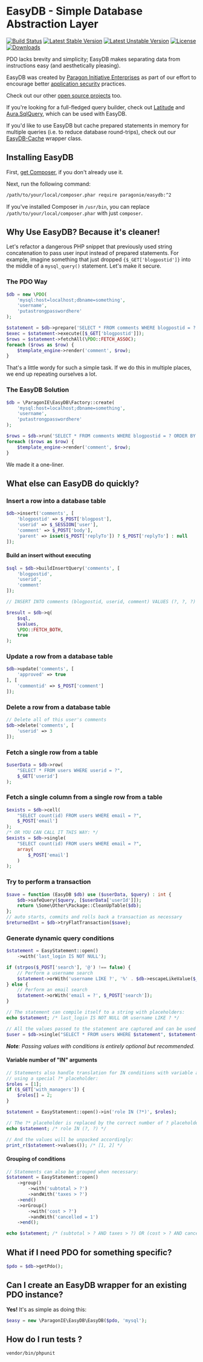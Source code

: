 # EasyDB - Simple Database Abstraction Layer

[![Build Status](https://travis-ci.org/paragonie/easydb.svg?branch=master)](https://travis-ci.org/paragonie/easydb)
[![Latest Stable Version](https://poser.pugx.org/paragonie/easydb/v/stable)](https://packagist.org/packages/paragonie/easydb)
[![Latest Unstable Version](https://poser.pugx.org/paragonie/easydb/v/unstable)](https://packagist.org/packages/paragonie/easydb)
[![License](https://poser.pugx.org/paragonie/easydb/license)](https://packagist.org/packages/paragonie/easydb)
[![Downloads](https://img.shields.io/packagist/dt/paragonie/easydb.svg)](https://packagist.org/packages/paragonie/easydb)

PDO lacks brevity and simplicity; EasyDB makes separating data from instructions
easy (and aesthetically pleasing).

EasyDB was created by [Paragon Initiative Enterprises](https://paragonie.com)
as part of our effort to encourage better [application security](https://paragonie.com/service/appsec) practices.

Check out our other [open source projects](https://paragonie.com/projects) too.

If you're looking for a full-fledged query builder, check out
[Latitude](https://github.com/shadowhand/latitude) and [Aura.SqlQuery](https://github.com/auraphp/Aura.SqlQuery),
which can be used with EasyDB.

If you'd like to use EasyDB but cache prepared statements in memory for
multiple queries (i.e. to reduce database round-trips), check out our
[EasyDB-Cache](https://github.com/paragonie/easydb-cache) wrapper class.

## Installing EasyDB

First, [get Composer](https://getcomposer.org/download/), if you don't already use it.

Next, run the following command:

```bash
/path/to/your/local/composer.phar require paragonie/easydb:^2
```

If you've installed Composer in `/usr/bin`, you can replace
`/path/to/your/local/composer.phar` with just `composer`.

## Why Use EasyDB? Because it's cleaner!

Let's refactor a dangerous PHP snippet that previously used string concatenation to pass user input
instead of prepared statements. For example, imagine something that just dropped `{$_GET['blogpostid']}` into the
middle of a `mysql_query()` statement. Let's make it secure.

### The PDO Way

```php
$db = new \PDO(
    'mysql:host=localhost;dbname=something',
    'username',
    'putastrongpasswordhere'
);

$statement = $db->prepare('SELECT * FROM comments WHERE blogpostid = ? ORDER BY created ASC');
$exec = $statement->execute([$_GET['blogpostid']]);
$rows = $statement->fetchAll(\PDO::FETCH_ASSOC);
foreach ($rows as $row) {
    $template_engine->render('comment', $row);
}
```

That's a little wordy for such a simple task. If we do this in multiple places,
we end up repeating ourselves a lot.

### The EasyDB Solution

```php
$db = \ParagonIE\EasyDB\Factory::create(
    'mysql:host=localhost;dbname=something',
    'username',
    'putastrongpasswordhere'
);

$rows = $db->run('SELECT * FROM comments WHERE blogpostid = ? ORDER BY created ASC', $_GET['blogpostid']);
foreach ($rows as $row) {
    $template_engine->render('comment', $row);
}
```

We made it a one-liner.

## What else can EasyDB do quickly?

### Insert a row into a database table

```php
$db->insert('comments', [
    'blogpostid' => $_POST['blogpost'],
    'userid' => $_SESSION['user'],
    'comment' => $_POST['body'],
    'parent' => isset($_POST['replyTo']) ? $_POST['replyTo'] : null
]);
```

#### Build an insert without executing

```php
$sql = $db->buildInsertQuery('comments', [
    'blogpostid',
    'userid',
    'comment'
]);

// INSERT INTO comments (blogpostid, userid, comment) VALUES (?, ?, ?)

$result = $db->q(
    $sql,
    $values,
    \PDO::FETCH_BOTH,
    true
);
```

### Update a row from a database table

```php
$db->update('comments', [
    'approved' => true
], [
    'commentid' => $_POST['comment']
]);
```

### Delete a row from a database table

```php
// Delete all of this user's comments
$db->delete('comments', [
    'userid' => 3
]);
```

### Fetch a single row from a table

```php
$userData = $db->row(
    "SELECT * FROM users WHERE userid = ?",
    $_GET['userid']
);
```

### Fetch a single column from a single row from a table

```php
$exists = $db->cell(
    "SELECT count(id) FROM users WHERE email = ?",
    $_POST['email']
);
/* OR YOU CAN CALL IT THIS WAY: */
$exists = $db->single(
    "SELECT count(id) FROM users WHERE email = ?",
    array(
        $_POST['email']
    )
);
```

### Try to perform a transaction
```php
$save = function (EasyDB $db) use ($userData, $query) : int {
    $db->safeQuery($query, [$userData['userId']]);
    return \Some\Other\Package::CleanUpTable($db);
};
// auto starts, commits and rolls back a transaction as necessary
$returnedInt = $db->tryFlatTransaction($save);
```

### Generate dynamic query conditions

```php
$statement = EasyStatement::open()
    ->with('last_login IS NOT NULL');

if (strpos($_POST['search'], '@') !== false) {
    // Perform a username search
    $statement->orWith('username LIKE ?', '%' . $db->escapeLikeValue($_POST['search']) . '%');
} else {
    // Perform an email search
    $statement->orWith('email = ?', $_POST['search']);
}

// The statement can compile itself to a string with placeholders:
echo $statement; /* last_login IS NOT NULL OR username LIKE ? */

// All the values passed to the statement are captured and can be used for querying:
$user = $db->single("SELECT * FROM users WHERE $statement", $statement->values());
```

_**Note**: Passing values with conditions is entirely optional but recommended._

#### Variable number of "IN" arguments

```php
// Statements also handle translation for IN conditions with variable arguments,
// using a special ?* placeholder:
$roles = [1];
if ($_GET['with_managers']) {
    $roles[] = 2;
}

$statement = EasyStatement::open()->in('role IN (?*)', $roles);

// The ?* placeholder is replaced by the correct number of ? placeholders:
echo $statement; /* role IN (?, ?) */

// And the values will be unpacked accordingly:
print_r($statement->values()); /* [1, 2] */
```

#### Grouping of conditions

```php
// Statements can also be grouped when necessary:
$statement = EasyStatement::open()
    ->group()
        ->with('subtotal > ?')
        ->andWith('taxes > ?')
    ->end()
    ->orGroup()
        ->with('cost > ?')
        ->andWith('cancelled = 1')
    ->end();

echo $statement; /* (subtotal > ? AND taxes > ?) OR (cost > ? AND cancelled = 1) */
```

## What if I need PDO for something specific?

```php
$pdo = $db->getPdo();
```

## Can I create an EasyDB wrapper for an existing PDO instance?

**Yes!** It's as simple as doing this:

```php
$easy = new \ParagonIE\EasyDB\EasyDB($pdo, 'mysql');
```

## How do I run tests ?

```sh
vendor/bin/phpunit
```
